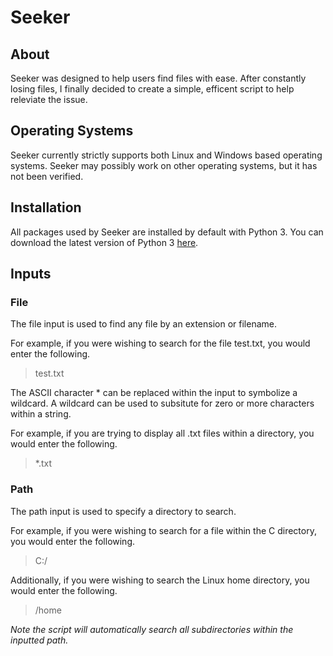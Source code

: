 # Seeker
## About
Seeker was designed to help users find files with ease. After constantly losing files, I finally decided to create a simple, efficent script to help releviate the issue.

## Operating Systems
Seeker currently strictly supports both Linux and Windows based operating systems. Seeker may possibly work on other operating systems, but it has not been verified.

## Installation
All packages used by Seeker are installed by default with Python 3. You can download the latest version of Python 3 [here](https://www.python.org/downloads/).
## Inputs
### File
The file input is used to find any file by an extension or filename. 

For example, if you were wishing to search for the file test.txt, you would enter the following.
> test.txt

The ASCII character * can be replaced within the input to symbolize a wildcard. A wildcard can be used to subsitute for zero or more characters within a string.

For example, if you are trying to display all .txt files within a directory, you would enter the following.
> *.txt

### Path
The path input is used to specify a directory to search. 

For example, if you were wishing to search for a file within the C directory, you would enter the following.
> C:/

Additionally, if you were wishing to search the Linux home directory, you would enter the following.
> /home

*Note the script will automatically search all subdirectories within the inputted path.*

